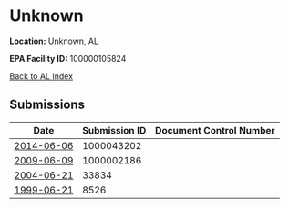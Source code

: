 # Unknown

**Location:** Unknown, AL

**EPA Facility ID:** 100000105824

[Back to AL Index](../../index.md)

## Submissions

| Date | Submission ID | Document Control Number |
|------|--------------|-------------------------|
| [2014-06-06](submissions/1000043202.md) | 1000043202 |  |
| [2009-06-09](submissions/1000002186.md) | 1000002186 |  |
| [2004-06-21](submissions/33834.md) | 33834 |  |
| [1999-06-21](submissions/8526.md) | 8526 |  |
